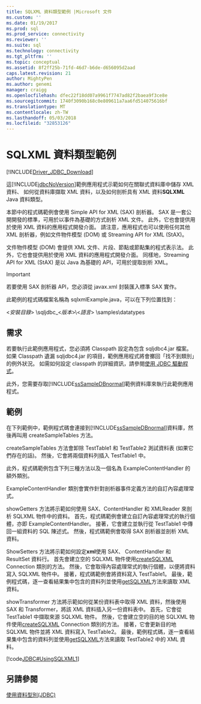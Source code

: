 ```yaml
---
title: SQLXML 資料類型範例 |Microsoft 文件
ms.custom: ''
ms.date: 01/19/2017
ms.prod: sql
ms.prod_service: connectivity
ms.reviewer: ''
ms.suite: sql
ms.technology: connectivity
ms.tgt_pltfrm: ''
ms.topic: conceptual
ms.assetid: 8f2ff25b-71fd-46d7-b6de-d656095d2aad
caps.latest.revision: 21
author: MightyPen
ms.author: genemi
manager: craigg
ms.openlocfilehash: dfec22f18dd07a9961f7747ad82f2baea9f3ce8e
ms.sourcegitcommit: 1740f3090b168c0e809611a7aa6fd514075616bf
ms.translationtype: MT
ms.contentlocale: zh-TW
ms.lasthandoff: 05/03/2018
ms.locfileid: "32853126"
---
```

# <a name="sqlxml-data-type-sample"></a>SQLXML 資料類型範例
[!INCLUDE[Driver_JDBC_Download](../../includes/driver_jdbc_download.md)]

  這[!INCLUDE[jdbcNoVersion](../../includes/jdbcnoversion_md.md)]範例應用程式示範如何在關聯式資料庫中儲存 XML 資料、 如何從資料庫擷取 XML 資料，以及如何剖析具有 XML 資料**SQLXML** Java 資料類型。  
  
 本節中的程式碼範例會使用 Simple API for XML (SAX) 剖析器。 SAX 是一套公開開發的標準，可用於以事件為基礎的方式剖析 XML 文件。 此外，它也會提供用於使用 XML 資料的應用程式開發介面。 請注意，應用程式也可以使用任何其他 XML 剖析器，例如文件物件模型 (DOM) 或 Streaming API for XML (StAX)。  
  
 文件物件模型 (DOM) 會提供 XML 文件、片段、節點或節點集的程式表示法。 此外，它也會提供用於使用 XML 資料的應用程式開發介面。 同樣地，Streaming API for XML (StAX) 是以 Java 為基礎的 API，可用於提取剖析 XML。  
  
> [!IMPORTANT]  
>  若要使用 SAX 剖析器 API，您必須從 javax.xml 封裝匯入標準 SAX 實作。  
  
 此範例的程式碼檔案名稱為 sqlxmlExample.java，可以在下列位置找到：  
  
 \<*安裝目錄*> \sqljdbc_\<*版本*>\\<*語言*> \samples\datatypes  
  
## <a name="requirements"></a>需求  
 若要執行此範例應用程式，您必須將 Classpath 設定為包含 sqljdbc4.jar 檔案。 如果 Classpath 遺漏 sqljdbc4.jar 的項目，範例應用程式將會擲回「找不到類別」的例外狀況。 如需如何設定 classpath 的詳細資訊，請參閱[使用 JDBC 驅動程式](../../connect/jdbc/using-the-jdbc-driver.md)。  
  
 此外，您需要存取[!INCLUDE[ssSampleDBnormal](../../includes/sssampledbnormal_md.md)]範例資料庫來執行此範例應用程式。  
  
## <a name="example"></a>範例  
 在下列範例中，範例程式碼會連接到[!INCLUDE[ssSampleDBnormal](../../includes/sssampledbnormal_md.md)]資料庫，然後再叫用 createSampleTables 方法。  
  
 createSampleTables 方法會卸除 TestTable1 和 TestTable2 測試資料表 (如果它們存在的話)。 然後，它會將兩個資料列插入 TestTable1 中。  
  
 此外，程式碼範例包含下列三種方法以及一個名為 ExampleContentHandler 的額外類別。  
  
 ExampleContentHandler 類別會實作針對剖析器事件定義方法的自訂內容處理常式。  
  
 showGetters 方法將示範如何使用 SAX、ContentHandler 和 XMLReader 來剖析 SQLXML 物件中的資料。 首先，程式碼範例會建立自訂內容處理常式的執行個體，亦即 ExampleContentHandler。 接著，它會建立並執行從 TestTable1 中傳回一組資料的 SQL 陳述式。 然後，程式碼範例會取得 SAX 剖析器並剖析 XML 資料。  
  
 ShowSetters 方法將示範如何設定**xml**使用 SAX、 ContentHandler 和 ResultSet 資料行。 首先會建立空的 SQLXML 物件使用[createSQLXML](../../connect/jdbc/reference/createsqlxml-method-sqlserverconnection.md) Connection 類別的方法。 然後，它會取得內容處理常式的執行個體，以便將資料寫入 SQLXML 物件中。 接著，程式碼範例會將資料寫入 TestTable1。 最後，範例程式碼，逐一查看結果集中包含的資料列並使用[getSQLXML](../../connect/jdbc/reference/getsqlxml-method-sqlserverresultset.md)方法來讀取 XML 資料。  
  
 showTransformer 方法將示範如何從某份資料表中取得 XML 資料，然後使用 SAX 和 Transformer，將該 XML 資料插入另一份資料表中。 首先，它會從 TestTable1 中擷取來源 SQLXML 物件。 然後，它會建立空的目的地 SQLXML 物件使用[createSQLXML](../../connect/jdbc/reference/createsqlxml-method-sqlserverconnection.md) Connection 類別的方法。 接著，它會更新目的地 SQLXML 物件並將 XML 資料寫入 TestTable2。 最後，範例程式碼，逐一查看結果集中包含的資料列並使用[getSQLXML](../../connect/jdbc/reference/getsqlxml-method-sqlserverresultset.md)方法來讀取 TestTable2 中的 XML 資料。  
  
 [!code[JDBC#UsingSQLXML1](../../connect/jdbc/codesnippet/Java/sqlxml-data-type-sample_1.java)]  
  
## <a name="see-also"></a>另請參閱  
 [使用資料型別&#40;JDBC&#41;](../../connect/jdbc/working-with-data-types-jdbc.md)  
  
  
